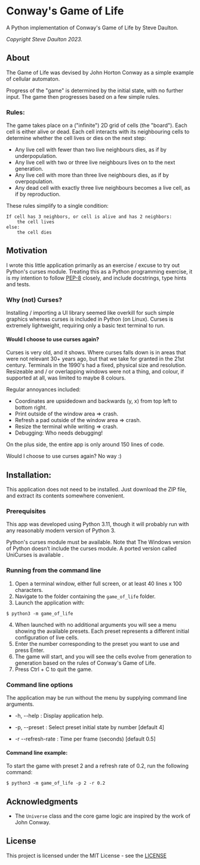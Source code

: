 # Conway's Game of Life

A Python implementation of Conway's Game of Life by Steve Daulton.

_Copyright Steve Daulton 2023._

## About

The Game of Life was devised by John Horton Conway as a simple
example of cellular automaton.

Progress of the "game" is determined by the initial state, with no further input.
The game then progresses based on a few simple rules.


### Rules:

The game takes place on a ("infinite") 2D grid of cells (the "board").
Each cell is either alive or dead.
Each cell interacts with its neighbouring cells to determine whether
the cell lives or dies on the next step:

- Any live cell with fewer than two live neighbours dies, as if by underpopulation.
- Any live cell with two or three live neighbours lives on to the next generation.
- Any live cell with more than three live neighbours dies, as if by overpopulation.
- Any dead cell with exactly three live neighbours becomes a live cell, as if by
reproduction.

These rules simplify to a single condition:

```
If cell has 3 neighbors, or cell is alive and has 2 neighbors:
    the cell lives
else:
    the cell dies
```

## Motivation

I wrote this little application primarily as an exercise / excuse to try out
Python's curses module. Treating this as a Python programming exercise, it is
my intention to follow [PEP-8](https://pep8.org/) closely, and include
docstrings, type hints and tests.

### Why (not) Curses?

Installing / importing a UI library seemed like overkill for such simple graphics
whereas curses is included in Python (on Linux). Curses is extremely lightweight, requiring
only a basic text terminal to run.

#### Would I choose to use curses again?

Curses is very old, and it shows. Where curses falls down is in areas that were
not relevant 30+ years ago, but that we take for granted in the 21st century.
Terminals in the 1990's had a fixed, physical size and resolution. Resizeable
and / or overlapping windows were not a thing, and colour, if supported at all,
was limited to maybe 8 colours.

Regular annoyances included:

- Coordinates are upsidedown and backwards (y, x) from top left to bottom right.
- Print outside of the window area => crash.
- Refresh a pad outside of the window area => crash.
- Resize the terminal while writing => crash.
- Debugging: Who needs debugging!

On the plus side, the entire app is only around 150 lines of code.

Would I choose to use curses again? No way :)


## Installation:

This application does not need to be installed. Just download the ZIP file, and
extract its contents somewhere convenient.

### Prerequisites

This app was developed using Python 3.11, though it will probably run with any
reasonably modern version of Python 3.

Python's curses module must be available. Note that The Windows version of Python
doesn’t include the curses module. A ported version called UniCurses is available .


### Running from the command line

1. Open a terminal window, either full screen, or at least 40 lines x 100 characters.
2. Navigate to the folder containing the `game_of_life` folder.
3. Launch the application with:

```
$ python3 -m game_of_life
```

4. When launched with no additional arguments you will see a menu showing the
available presets. Each preset represents a different initial configuration of
live cells.
5. Enter the number corresponding to the preset you want to use and press Enter. 
6. The game will start, and you will see the cells evolve from generation to
generation based on the rules of Conway's Game of Life. 
7. Press Ctrl + C to quit the game.


### Command line options

The application may be run without the menu by supplying command line arguments.

- -h, --help
    : Display application help.

- -p, --preset
    : Select preset initial state by number [default 4]

- -r --refresh-rate
    : Time per frame (seconds) [default 0.5]

#### Command line example:

To start the game with preset 2 and a refresh rate of 0.2, run the following
command:

```
$ python3 -m game_of_life -p 2 -r 0.2
```

## Acknowledgments

- The `Universe` class and the core game logic are inspired by the work of
John Conway.

## License

This project is licensed under the MIT License - see the [LICENSE](LICENSE)
